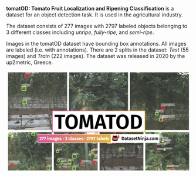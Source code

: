 **tomatOD: Tomato Fruit Localization and Ripening Classification** is a dataset for an object detection task. It is used in the agricultural industry. 

The dataset consists of 277 images with 2797 labeled objects belonging to 3 different classes including *unripe*, *fully-ripe*, and *semi-ripe*.

Images in the tomatOD dataset have bounding box annotations. All images are labeled (i.e. with annotations). There are 2 splits in the dataset: *Test* (55 images) and *Train* (222 images). The dataset was released in 2020 by the up2metric, Greece.

<img src="https://github.com/dataset-ninja/tomatOD/raw/main/visualizations/poster.png">
